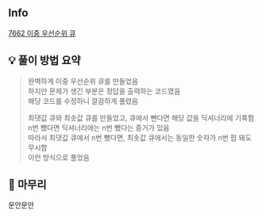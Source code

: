 ## Info
[7662 이중 우선순위 큐](https://www.acmicpc.net/problem/7662)

## 💡 풀이 방법 요약
> 완벽하게 이중 우선순위 큐를 만들었음  
> 하지만 문제가 생긴 부분은 정답을 출력하는 코드였음  
> 해당 코드를 수정하니 깔끔하게 풀렸음  
>   
> 최댓값 큐와 최솟값 큐를 만들었고, 큐에서 뺀다면 해당 값을 딕셔너리에 기록함  
> n번 뺐다면 딕셔너리에는 n번 뺐다는 증거가 있음  
> 따라서 최댓값 큐에서 n번 뺐다면, 최솟값 큐에서는 동일한 숫자가 n번 팝 돼도 무시함  
> 이런 방식으로 풀었음  

## 🙂 마무리
문안문안
